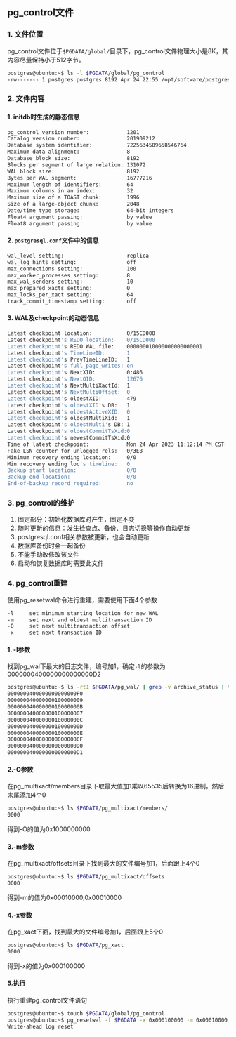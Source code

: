 ## pg_control文件



### 1. 文件位置

pg_control文件位于`$PGDATA/global/`目录下，pg_control文件物理大小是8K，其内容尽量保持小于512字节。

```bash
postgres@ubuntu:~$ ls -l $PGDATA/global/pg_control
-rw------- 1 postgres postgres 8192 Apr 24 22:55 /opt/software/postgresql/12.13/data/global/pg_control
```

### 2. 文件内容

#### 1. initdb时生成的静态信息

```bash
pg_control version number:            1201
Catalog version number:               201909212
Database system identifier:           7225634509658546764
Maximum data alignment:               8
Database block size:                  8192
Blocks per segment of large relation: 131072
WAL block size:                       8192
Bytes per WAL segment:                16777216
Maximum length of identifiers:        64
Maximum columns in an index:          32
Maximum size of a TOAST chunk:        1996
Size of a large-object chunk:         2048
Date/time type storage:               64-bit integers
Float4 argument passing:              by value
Float8 argument passing:              by value
```

#### 2. `postgresql.conf`文件中的信息

```bash
wal_level setting:                    replica
wal_log_hints setting:                off
max_connections setting:              100
max_worker_processes setting:         8
max_wal_senders setting:              10
max_prepared_xacts setting:           0
max_locks_per_xact setting:           64
track_commit_timestamp setting:       off
```

#### 3. WAL及checkpoint的动态信息

```bash
Latest checkpoint location:           0/15CD000
Latest checkpoint's REDO location:    0/15CD000
Latest checkpoint's REDO WAL file:    000000010000000000000001
Latest checkpoint's TimeLineID:       1
Latest checkpoint's PrevTimeLineID:   1
Latest checkpoint's full_page_writes: on
Latest checkpoint's NextXID:          0:486
Latest checkpoint's NextOID:          12676
Latest checkpoint's NextMultiXactId:  1
Latest checkpoint's NextMultiOffset:  0
Latest checkpoint's oldestXID:        479
Latest checkpoint's oldestXID's DB:   1
Latest checkpoint's oldestActiveXID:  0
Latest checkpoint's oldestMultiXid:   1
Latest checkpoint's oldestMulti's DB: 1
Latest checkpoint's oldestCommitTsXid:0
Latest checkpoint's newestCommitTsXid:0
Time of latest checkpoint:            Mon 24 Apr 2023 11:12:14 PM CST
Fake LSN counter for unlogged rels:   0/3E8
Minimum recovery ending location:     0/0
Min recovery ending loc's timeline:   0
Backup start location:                0/0
Backup end location:                  0/0
End-of-backup record required:        no
```

### 3. pg_control的维护

1. 固定部分：初始化数据库时产生，固定不变
2. 随时更新的信息：发生检查点、备份、日志切换等操作自动更新
3. postgresql.conf相关参数被更新，也会自动更新
4. 数据库备份时会一起备份
5. 不能手动改修改该文件
6. 启动和恢复数据库时需要此文件

### 4. pg_control重建

使用pg_resetwal命令进行重建，需要使用下面4个参数

```bash
-l     set minimum starting location for new WAL
-m     set next and oldest multitransaction ID
-O     set next multitransaction offset
-x     set next transaction ID
```

#### 1.  -l参数

找到pg_wal下最大的日志文件，编号加1，确定`-l`的参数为0000000400000000000000D2

```bash
postgres@ubuntu:~$ ls -rt1 $PGDATA/pg_wal/ | grep -v archive_status | tail
0000000400000000000000F0
000000040000000100000009
00000004000000010000000B
000000040000000100000007
00000004000000010000000C
00000004000000010000000D
00000004000000010000000E
0000000400000000000000CF
0000000400000000000000D0
0000000400000000000000D1
```

#### 2.-O参数

在pg_multixact/members目录下取最大值加1乘以65535后转换为16进制，然后末尾添加4个0

```bash
postgres@ubuntu:~$ ls $PGDATA/pg_multixact/members/
0000
```

得到-O的值为0x1000000000

#### 3.-m参数

在pg_multixact/offsets目录下找到最大的文件编号加1，后面跟上4个0

```bash
postgres@ubuntu:~$ ls $PGDATA/pg_multixact/offsets
0000
```

得到-m的值为0x00010000,0x00010000

#### 4.-x参数

在pg_xact下面，找到最大的文件编号加1，后面跟上5个0

```bash
postgres@ubuntu:~$ ls $PGDATA/pg_xact
0000
```

得到-x的值为0x000100000

#### 5.执行

执行重建pg_control文件语句

```bash
postgres@ubuntu:~$ touch $PGDATA/global/pg_control
postgres@ubuntu:~$ pg_resetwal -f $PGDATA -x 0x000100000 -m 0x00010000,0x00010000 -O 0x1000000000 -l 0000000400000000000000D2
Write-ahead log reset
```

